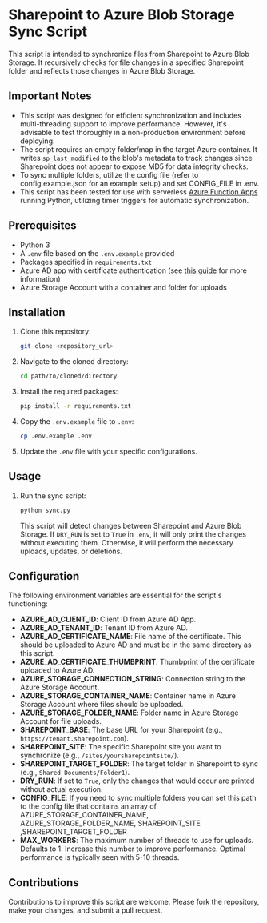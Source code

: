 # Sharepoint to Azure Blob Storage Sync Script

This script is intended to synchronize files from Sharepoint to Azure Blob Storage. It recursively checks for file changes in a specified Sharepoint folder and reflects those changes in Azure Blob Storage.


## Important Notes

- This script was designed for efficient synchronization and includes multi-threading support to improve performance. However, it's advisable to test thoroughly in a non-production environment before deploying.
- The script requires an empty folder/map in the target Azure container. It writes `sp_last_modified` to the blob's metadata to track changes since Sharepoint does not appear to expose MD5 for data integrity checks.
- To sync multiple folders, utilize the config file (refer to config.example.json for an example setup) and set CONFIG_FILE in .env.
- This script has been tested for use with serverless [Azure Function Apps](https://learn.microsoft.com/en-us/azure/azure-functions/functions-reference-python?tabs=asgi%2Capplication-level&pivots=python-mode-decorators) running Python, utilizing timer triggers for automatic synchronization.

## Prerequisites

- Python 3
- A `.env` file based on the `.env.example` provided
- Packages specified in `requirements.txt`
- Azure AD app with certificate authentication (see [this guide](https://github.com/vgrem/Office365-REST-Python-Client/wiki/How-to-connect-to-SharePoint-Online-with-certificate-credentials
) for more information)
- Azure Storage Account with a container and folder for uploads

## Installation

1. Clone this repository:

    ```bash
    git clone <repository_url>
    ```

2. Navigate to the cloned directory:

    ```bash
    cd path/to/cloned/directory
    ```

3. Install the required packages:

    ```bash
    pip install -r requirements.txt
    ```

4. Copy the `.env.example` file to `.env`:

    ```bash
    cp .env.example .env
    ```

5. Update the `.env` file with your specific configurations.

## Usage

1. Run the sync script:

    ```bash
    python sync.py
    ```

    This script will detect changes between Sharepoint and Azure Blob Storage. If `DRY_RUN` is set to `True` in `.env`, it will only print the changes without executing them. Otherwise, it will perform the necessary uploads, updates, or deletions.

## Configuration

The following environment variables are essential for the script's functioning:

- **AZURE_AD_CLIENT_ID**: Client ID from Azure AD App.
- **AZURE_AD_TENANT_ID**: Tenant ID from Azure AD.
- **AZURE_AD_CERTIFICATE_NAME**: File name of the certificate. This should be uploaded to Azure AD and must be in the same directory as this script.
- **AZURE_AD_CERTIFICATE_THUMBPRINT**: Thumbprint of the certificate uploaded to Azure AD.
- **AZURE_STORAGE_CONNECTION_STRING**: Connection string to the Azure Storage Account.
- **AZURE_STORAGE_CONTAINER_NAME**: Container name in Azure Storage Account where files should be uploaded.
- **AZURE_STORAGE_FOLDER_NAME**: Folder name in Azure Storage Account for file uploads.
- **SHAREPOINT_BASE**: The base URL for your Sharepoint (e.g., `https://tenant.sharepoint.com`).
- **SHAREPOINT_SITE**: The specific Sharepoint site you want to synchronize (e.g., `/sites/yoursharepointsite/`).
- **SHAREPOINT_TARGET_FOLDER**: The target folder in Sharepoint to sync (e.g., `Shared Documents/Folder1`).
- **DRY_RUN**: If set to `True`, only the changes that would occur are printed without actual execution.
- **CONFIG_FILE**: If you need to sync multiple folders you can set this path to the config file that contains an array of AZURE_STORAGE_CONTAINER_NAME, AZURE_STORAGE_FOLDER_NAME, SHAREPOINT_SITE ,SHAREPOINT_TARGET_FOLDER
- **MAX_WORKERS**: The maximum number of threads to use for uploads. Defaults to 1. Increase this number to improve performance. Optimal performance is typically seen with 5-10 threads.

## Contributions

Contributions to improve this script are welcome. Please fork the repository, make your changes, and submit a pull request.